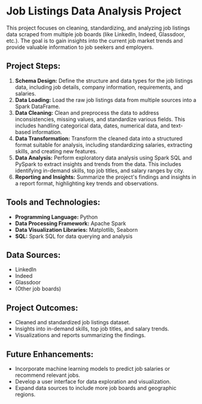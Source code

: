 # Job Listings Data Analysis Project

This project focuses on cleaning, standardizing, and analyzing job listings data scraped from multiple job boards (like LinkedIn, Indeed, Glassdoor, etc.). The goal is to gain insights into the current job market trends and provide valuable information to job seekers and employers.

## Project Steps:

1. **Schema Design:** Define the structure and data types for the job listings data, including job details, company information, requirements, and salaries.
2. **Data Loading:** Load the raw job listings data from multiple sources into a Spark DataFrame.
3. **Data Cleaning:** Clean and preprocess the data to address inconsistencies, missing values, and standardize various fields. This includes handling categorical data, dates, numerical data, and text-based information.
4. **Data Transformation:** Transform the cleaned data into a structured format suitable for analysis, including standardizing salaries, extracting skills, and creating new features.
5. **Data Analysis:** Perform exploratory data analysis using Spark SQL and PySpark to extract insights and trends from the data. This includes identifying in-demand skills, top job titles, and salary ranges by city.
6. **Reporting and Insights:** Summarize the project's findings and insights in a report format, highlighting key trends and observations.

## Tools and Technologies:

* **Programming Language:** Python
* **Data Processing Framework:** Apache Spark
* **Data Visualization Libraries:** Matplotlib, Seaborn
* **SQL:** Spark SQL for data querying and analysis

## Data Sources:

* LinkedIn
* Indeed
* Glassdoor
* (Other job boards)

## Project Outcomes:

* Cleaned and standardized job listings dataset.
* Insights into in-demand skills, top job titles, and salary trends.
* Visualizations and reports summarizing the findings.

## Future Enhancements:

* Incorporate machine learning models to predict job salaries or recommend relevant jobs.
* Develop a user interface for data exploration and visualization.
* Expand data sources to include more job boards and geographic regions.
